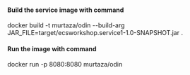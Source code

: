
#### Build the service image with command

docker build -t murtaza/odin --build-arg JAR_FILE=target/ecsworkshop.service1-1.0-SNAPSHOT.jar .

#### Run the image with command

docker run -p 8080:8080 murtaza/odin

